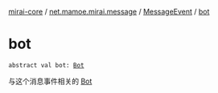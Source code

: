 [mirai-core](../../index.md) / [net.mamoe.mirai.message](../index.md) / [MessageEvent](index.md) / [bot](./bot.md)

# bot

`abstract val bot: `[`Bot`](../../net.mamoe.mirai/-bot/index.md)

与这个消息事件相关的 [Bot](../../net.mamoe.mirai/-bot/index.md)

